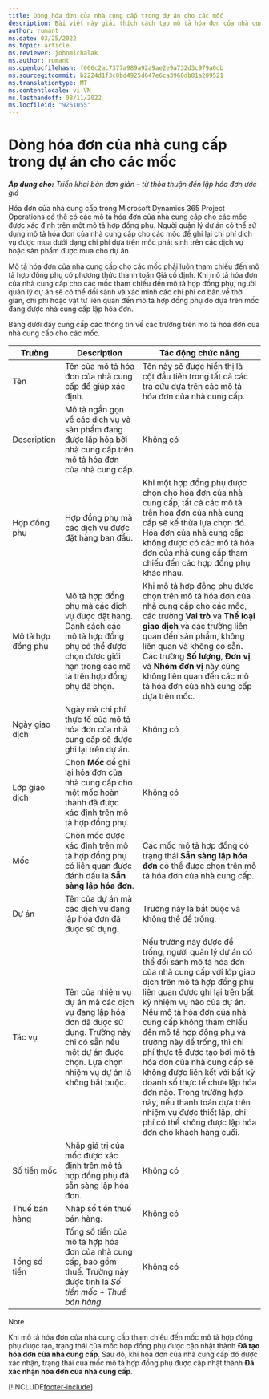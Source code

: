 ```yaml
---
title: Dòng hóa đơn của nhà cung cấp trong dự án cho các mốc
description: Bài viết này giải thích cách tạo mô tả hóa đơn của nhà cung cấp cho các mốc trên hợp đồng phụ.
author: rumant
ms.date: 03/25/2022
ms.topic: article
ms.reviewer: johnmichalak
ms.author: rumant
ms.openlocfilehash: f066c2ac7377a989a92a9ae2e9a732d3c979a0db
ms.sourcegitcommit: b2224d1f3c0bd4925d647e6ca3960db81a209521
ms.translationtype: MT
ms.contentlocale: vi-VN
ms.lasthandoff: 08/11/2022
ms.locfileid: "9261055"
---
```

# <a name="vendor-invoice-lines-for-milestones"></a>Dòng hóa đơn của nhà cung cấp trong dự án cho các mốc

_**Áp dụng cho:** Triển khai bản đơn giản – từ thỏa thuận đến lập hóa đơn ước giá_

Hóa đơn của nhà cung cấp trong Microsoft Dynamics 365 Project Operations có thể có các mô tả hóa đơn của nhà cung cấp cho các mốc được xác định trên một mô tả hợp đồng phụ. Người quản lý dự án có thể sử dụng mô tả hóa đơn của nhà cung cấp cho các mốc để ghi lại chi phí dịch vụ được mua dưới dạng chi phí dựa trên mốc phát sinh trên các dịch vụ hoặc sản phẩm được mua cho dự án.

Mô tả hóa đơn của nhà cung cấp cho các mốc phải luôn tham chiếu đến mô tả hợp đồng phụ có phương thức thanh toán Giá cố định. Khi mô tả hóa đơn của nhà cung cấp cho các mốc tham chiếu đến mô tả hợp đồng phụ, người quản lý dự án sẽ có thể đối sánh và xác minh các chi phí cơ bản về thời gian, chi phí hoặc vật tư liên quan đến mô tả hợp đồng phụ đó dựa trên mốc đang được nhà cung cấp lập hóa đơn.

Bảng dưới đây cung cấp các thông tin về các trường trên mô tả hóa đơn của nhà cung cấp cho các mốc.

| Trường | Description | Tác động chức năng |
| --- | --- | --- |
| Tên | Tên của mô tả hóa đơn của nhà cung cấp để giúp xác định. | Tên này sẽ được hiển thị là cột đầu tiên trong tất cả các tra cứu dựa trên các mô tả hóa đơn của nhà cung cấp. |
| Description | Mô tả ngắn gọn về các dịch vụ và sản phẩm đang được lập hóa bởi nhà cung cấp trên mô tả hóa đơn của nhà cung cấp. | Không có |
| Hợp đồng phụ | Hợp đồng phụ mà các dịch vụ được đặt hàng ban đầu. | Khi một hợp đồng phụ được chọn cho hóa đơn của nhà cung cấp, tất cả các mô tả trên hóa đơn của nhà cung cấp sẽ kế thừa lựa chọn đó. Hóa đơn của nhà cung cấp không được có các mô tả hóa đơn của nhà cung cấp tham chiếu đến các hợp đồng phụ khác nhau. |
| Mô tả hợp đồng phụ | Mô tả hợp đồng phụ mà các dịch vụ được đặt hàng. Danh sách các mô tả hợp đồng phụ có thể được chọn được giới hạn trong các mô tả trên hợp đồng phụ đã chọn. | Khi mô tả hợp đồng phụ được chọn trên mô tả hóa đơn của nhà cung cấp cho các mốc, các trường **Vai trò** và **Thể loại giao dịch** và các trường liên quan đến sản phẩm, không liên quan và không có sẵn. Các trường **Số lượng**, **Đơn vị**, và **Nhóm đơn vị** này cũng không liên quan đến các mô tả hóa đơn của nhà cung cấp dựa trên mốc. |
| Ngày giao dịch | Ngày mà chi phí thực tế của mô tả hóa đơn của nhà cung cấp sẽ được ghi lại trên dự án. | Không có |
| Lớp giao dịch | Chọn **Mốc** để ghi lại hóa đơn của nhà cung cấp cho một mốc hoàn thành đã được xác định trên mô tả hợp đồng phụ. | Không có |
| Mốc | Chọn mốc được xác định trên mô tả hợp đồng phụ có liên quan được đánh dấu là **Sẵn sàng lập hóa đơn**. | Các mốc mô tả hợp đồng có trạng thái **Sẵn sàng lập hóa đơn** có thể được chọn trên mô tả hóa đơn của nhà cung cấp. |
| Dự án | Tên của dự án mà các dịch vụ đang lập hóa đơn đã được sử dụng. | Trường này là bắt buộc và không thể để trống. |
| Tác vụ | Tên của nhiệm vụ dự án mà các dịch vụ đang lập hóa đơn đã được sử dụng. Trường này chỉ có sẵn nếu một dự án được chọn. Lựa chọn nhiệm vụ dự án là không bắt buộc. | Nếu trường này được để trống, người quản lý dự án có thể đối sánh mô tả hóa đơn của nhà cung cấp với lớp giao dịch trên mô tả hợp đồng phụ liên quan được ghi lại trên bất kỳ nhiệm vụ nào của dự án. Nếu mô tả hóa đơn của nhà cung cấp không tham chiếu đến mô tả hợp đồng phụ và trường này để trống, thì chi phí thực tế được tạo bởi mô tả hóa đơn của nhà cung cấp sẽ không được liên kết với bất kỳ doanh số thực tế chưa lập hóa đơn nào. Trong trường hợp này, nếu thanh toán dựa trên nhiệm vụ được thiết lập, chi phí có thể không được lập hóa đơn cho khách hàng cuối. |
| Số tiền mốc | Nhập giá trị của mốc được xác định trên mô tả hợp đồng phụ đã sẵn sàng lập hóa đơn. | Không có |
| Thuế bán hàng | Nhập số tiền thuế bán hàng. | Không có |
| Tổng số tiền | Tổng số tiền của mô tả hợp hóa đơn của nhà cung cấp, bao gồm thuế. Trường này được tính là *Số tiền mốc* + *Thuế bán hàng*. | Không có |

> [!NOTE]
> Khi mô tả hóa đơn của nhà cung cấp tham chiếu đến mốc mô tả hợp đồng phụ được tạo, trạng thái của mốc hợp đồng phụ được cập nhật thành **Đã tạo hóa đơn của nhà cung cấp**. Sau đó, khi hóa đơn của nhà cung cấp đó được xác nhận, trạng thái của mốc mô tả hợp đồng phụ được cập nhật thành **Đã xác nhận hóa đơn của nhà cung cấp**.

[!INCLUDE[footer-include](../../includes/footer-banner.md)]
